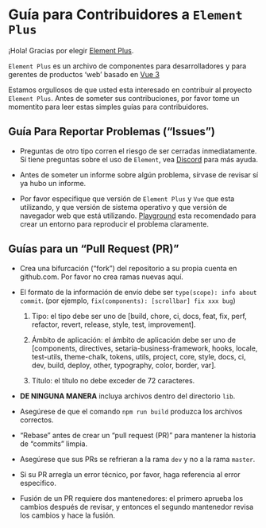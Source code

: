 ﻿# Guía para Contribuidores a `Element Plus`

¡Hola! Gracias por elegir [Element Plus](http://element.eleme.io/#/en-US).

`Element Plus` es un archivo de componentes para desarrolladores y para gerentes de productos ‘web’ basado en [Vue 3](https://vuejs.org/)

Estamos orgullosos de que usted esta interesado en contribuir al proyecto `Element Plus`. Antes de someter sus contribuciones, por favor tome un momentito para leer estas simples guías para contribuidores.

## Guía Para Reportar Problemas (“Issues”)

- Preguntas de otro tipo corren el riesgo de ser cerradas inmediatamente. Sí tiene preguntas sobre el uso de `Element`, vea [Discord](https://discord.com/invite/gXK9XNzW3X) para más ayuda.

- Antes de someter un informe sobre algún problema, sírvase de revisar sí ya hubo un informe.

- Por favor especifique que versión de `Element Plus` y `Vue` que esta utilizando, y que versión de sistema operativo y que versión de navegador web que está utilizando. [Playground](https://setaria-business-framework.run/) esta recomendado para crear un entorno para reproducir el problema claramente.

## Guías para un “Pull Request (PR)”

- Crea una bifurcación (“fork”) del repositorio a su propia cuenta en github.com. Por favor no crea ramas nuevas aquí.

- El formato de la información de envío debe ser `type(scope): info about commit`. (por ejemplo, `fix(components): [scrollbar] fix xxx bug`)

  1. Tipo: el tipo debe ser uno de [build, chore, ci, docs, feat, fix, perf, refactor, revert, release, style, test, improvement].

  2. Ámbito de aplicación: el ámbito de aplicación debe ser uno de [components, directives, setaria-business-framework, hooks, locale, test-utils, theme-chalk, tokens, utils, project, core, style, docs, ci, dev, build, deploy, other, typography, color, border, var].

  3. Título: el título no debe exceder de 72 caracteres.

- **DE NINGUNA MANERA** incluya archivos dentro del directorio `lib`.

- Asegúrese de que el comando `npm run build` produzca los archivos correctos.

- “Rebase” antes de crear un “pull request (PR)” para mantener la historia de “commits” limpia.

- Asegúrese que sus PRs se refrieran a la rama `dev` y no a la rama `master`.

- Si su PR arregla un error técnico, por favor, haga referencia al error especifico.

- Fusión de un PR requiere dos mantenedores: el primero aprueba los cambios después de revisar, y entonces el segundo mantenedor revisa los cambios y hace la fusión.
